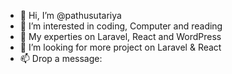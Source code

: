 - 👋 Hi, I’m @pathusutariya
- 👀 I’m interested in coding, Computer and reading
- 🌱 My experties on Laravel, React and WordPress
- 💞️ I’m looking for more project on Laravel & React
- 📫 Drop a message: 

<!---
pathusutariya/pathusutariya is a ✨ special ✨ repository because its `README.md` (this file) appears on your GitHub profile.
You can click the Preview link to take a look at your changes.
--->
